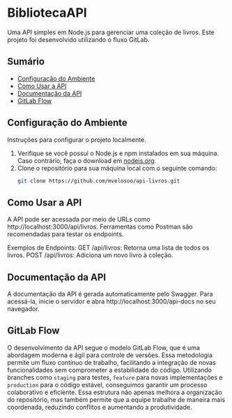 # BibliotecaAPI

Uma API simples em Node.js para gerenciar uma coleção de livros. Este projeto foi desenvolvido utilizando o fluxo GitLab.

## Sumário

- [Configuração do Ambiente](#configuração-do-ambiente)
- [Como Usar a API](#como-usar-a-api)
- [Documentação da API](#documentação-da-api)
- [GitLab Flow](#gitlab-flow)

## Configuração do Ambiente

Instruções para configurar o projeto localmente.

1. Verifique se você possui o Node.js e npm instalados em sua máquina. Caso contrário, faça o download em [nodejs.org](https://nodejs.org/).
2. Clone o repositório para sua máquina local com o seguinte comando:
   ```bash
   git clone https://github.com/mvelosoo/api-livros.git
   
## Como Usar a API
A API pode ser acessada por meio de URLs como http://localhost:3000/api/livros. Ferramentas como Postman são recomendadas para testar os endpoints.

Exemplos de Endpoints:
GET /api/livros: Retorna uma lista de todos os livros.
POST /api/livros: Adiciona um novo livro à coleção.

## Documentação da API
A documentação da API é gerada automaticamente pelo Swagger. Para acessá-la, inicie o servidor e abra http://localhost:3000/api-docs no seu navegador.

## GitLab Flow
O desenvolvimento da API segue o modelo GitLab Flow, que é uma abordagem moderna e ágil para controle de versões. Essa metodologia permite um fluxo contínuo de trabalho, facilitando a integração de novas funcionalidades sem comprometer a estabilidade do código. Utilizando branches como `staging` para testes, `feature` para novas implementações e `production` para o código estável, conseguimos garantir um processo colaborativo e eficiente. Essa estrutura não apenas melhora a organização do repositório, mas também permite que a equipe trabalhe de maneira mais coordenada, reduzindo conflitos e aumentando a produtividade.
